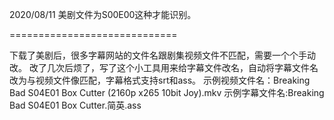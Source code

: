 2020/08/11
美剧文件为S00E00这种才能识别。

=============================

下载了美剧后，很多字幕网站的文件名跟剧集视频文件不匹配，需要一个个手动改。
改了几次后烦了，写了这个小工具用来给字幕文件改名，自动将字幕文件名改为与视频文件像匹配，字幕格式支持srt和ass。
示例视频文件名：Breaking Bad S04E01 Box Cutter (2160p x265 10bit Joy).mkv
示例字幕文件名:Breaking Bad S04E01 Box Cutter.简英.ass
